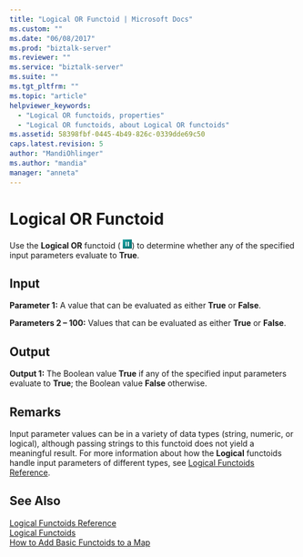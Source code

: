```yaml
---
title: "Logical OR Functoid | Microsoft Docs"
ms.custom: ""
ms.date: "06/08/2017"
ms.prod: "biztalk-server"
ms.reviewer: ""
ms.service: "biztalk-server"
ms.suite: ""
ms.tgt_pltfrm: ""
ms.topic: "article"
helpviewer_keywords: 
  - "Logical OR functoids, properties"
  - "Logical OR functoids, about Logical OR functoids"
ms.assetid: 58398fbf-0445-4b49-826c-0339dde69c50
caps.latest.revision: 5
author: "MandiOhlinger"
ms.author: "mandia"
manager: "anneta"
---
```

# Logical OR Functoid
Use the **Logical OR** functoid ( ![](../core/media/logicalor.gif "logicalor")) to determine whether any of the specified input parameters evaluate to **True**.  
  
## Input  
 **Parameter 1:** A value that can be evaluated as either **True** or **False**.  
  
 **Parameters 2 – 100:** Values that can be evaluated as either **True** or **False**.  
  
## Output  
 **Output 1:** The Boolean value **True** if any of the specified input parameters evaluate to **True**; the Boolean value **False** otherwise.  
  
## Remarks  
 Input parameter values can be in a variety of data types (string, numeric, or logical), although passing strings to this functoid does not yield a meaningful result. For more information about how the **Logical** functoids handle input parameters of different types, see [Logical Functoids Reference](../core/logical-functoids-reference.md).  
  
## See Also  
 [Logical Functoids Reference](../core/logical-functoids-reference.md)   
 [Logical Functoids](../core/logical-functoids.md)   
 [How to Add Basic Functoids to a Map](../core/how-to-add-basic-functoids-to-a-map.md)